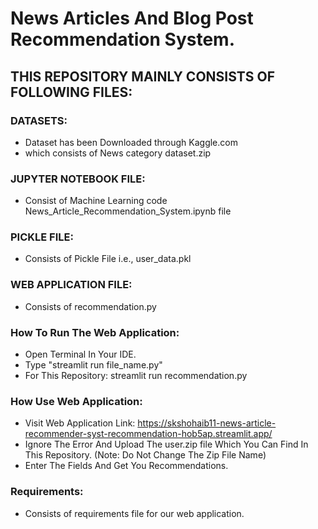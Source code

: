 # News Articles And Blog Post Recommendation System.

## THIS REPOSITORY MAINLY CONSISTS OF FOLLOWING FILES:

### DATASETS:
- Dataset has been Downloaded through Kaggle.com
- which consists of News category dataset.zip

### JUPYTER NOTEBOOK FILE:
- Consist of Machine Learning code News_Article_Recommendation_System.ipynb file

### PICKLE FILE:
- Consists of Pickle File i.e., user_data.pkl

### WEB APPLICATION FILE:
- Consists of recommendation.py

### How To Run The Web Application:
- Open Terminal In Your IDE.
- Type "streamlit run file_name.py"
- For This Repository: streamlit run recommendation.py

### How Use Web Application:
- Visit Web Application Link: https://skshohaib11-news-article-recommender-syst-recommendation-hob5ap.streamlit.app/
- Ignore The Error And Upload The user.zip file Which You Can Find In This Repository. (Note: Do Not Change The Zip File Name)
- Enter The Fields And Get You Recommendations.

### Requirements:
- Consists of requirements file for our web application.
